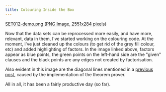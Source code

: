 ```yaml
---
title: Colouring Inside the Box
---
```


[SET012-demo.png (PNG Image, 2551x284 pixels)](/matrix/developing/SET012-demo.png)

Now that the data sets can be reprocessed more easily, and have more,
relevant, data in them, I've started working on the colouring code. At the
moment, I've just cleaned up the colours (to get rid of the grey fill colour,
etc) and added highlighting of factors. In the image linked above, factors
appear as blue points, the green points on the left-hand side are the "given"
clauses and the black points are any edges not created by factorisation.

Also evident in this image are the diagonal lines mentioned in a [previous
post](/2005/the-end-is-nigh-or-at-least-in-sight/), caused by the
implementation of the theorem prover.

All in all, it has been a fairly productive day (so far).

